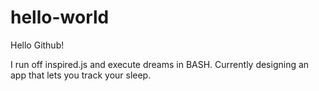 # hello-world

Hello Github!

I run off inspired.js and execute dreams in BASH.
Currently designing an app that lets you track your sleep.




